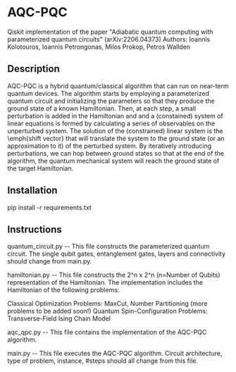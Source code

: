 # AQC-PQC
Qiskit implementation of the paper "Adiabatic quantum computing with parameterized quantum circuits" (arXiv:2206.04373)
Authors: Ioannis Kolotouros, Ioannis Petrongonas, Milos Prokop, Petros Wallden

## Description
AQC-PQC is a hybrid quantum/classical algorithm that can run on near-term quantum devices. The algorithm starts by employing a parameterized quantum circuit and initializing
the parameters so that they produce the ground state of a known Hamiltonian. Then, at each step, a small perturbation is added in the Hamiltonian and and a (constained) 
system of linear equations is formed by calculating a series of observables on the unperturbed system. The solution of the (constrained) linear system is the \emph{shift vector} that
will translate the system to the ground state (or an approximation to it) of the perturbed system. By iteratively introducing perturbations, we can hop between ground states
so that at the end of the algorithm, the quantum mechanical system will reach the ground state of the target Hamiltonian.

## Installation
pip install -r requirements.txt

## Instructions

quantum_circuit.py -- This file constructs the parameterized quantum circuit. The single qubit gates, entanglement gates, layers and connectivity should change from main.py.

hamiltonian.py -- This file constructs the 2^n x 2^n (n=Number of Qubits) representation of the Hamiltonian. The implementation includes the Hamiltonian of the following problems:

Classical Optimization Problems: MaxCut, Number Partitioning (more problems to be added soon!)
Quantum Spin-Configuration Problems: Transverse-Field Ising Chain Model


aqc_qpc.py -- This file contains the implementation of the AQC-PQC algorithm. 

main.py -- This file executes the AQC-PQC algorithm. Circuit architecture, type of problem, instance, #steps should all change from this file.




